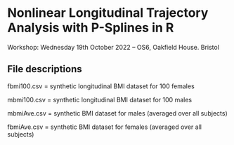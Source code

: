 # Nonlinear Longitudinal Trajectory Analysis with P-Splines in R
Workshop: Wednesday 19th October 2022 – OS6, Oakfield House. Bristol

## File descriptions

fbmi100.csv = synthetic longitudinal BMI dataset for 100 females

mbmi100.csv = synthetic longitudinal BMI dataset for 100 males

mbmiAve.csv = synthetic BMI dataset for males (averaged over all subjects)

fbmiAve.csv = synthetic BMI dataset for females (averaged over all subjects)
